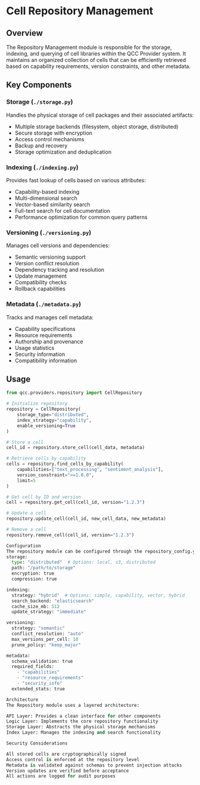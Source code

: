 # Cell Repository Management

## Overview

The Repository Management module is responsible for the storage, indexing, and querying of cell libraries within the QCC Provider system. It maintains an organized collection of cells that can be efficiently retrieved based on capability requirements, version constraints, and other metadata.

## Key Components

### Storage (`./storage.py`)

Handles the physical storage of cell packages and their associated artifacts:
- Multiple storage backends (filesystem, object storage, distributed)
- Secure storage with encryption
- Access control mechanisms
- Backup and recovery
- Storage optimization and deduplication

### Indexing (`./indexing.py`)

Provides fast lookup of cells based on various attributes:
- Capability-based indexing
- Multi-dimensional search
- Vector-based similarity search
- Full-text search for cell documentation
- Performance optimization for common query patterns

### Versioning (`./versioning.py`)

Manages cell versions and dependencies:
- Semantic versioning support
- Version conflict resolution
- Dependency tracking and resolution
- Update management
- Compatibility checks
- Rollback capabilities

### Metadata (`./metadata.py`)

Tracks and manages cell metadata:
- Capability specifications
- Resource requirements
- Authorship and provenance
- Usage statistics
- Security information
- Compatibility information

## Usage

```python
from qcc.providers.repository import CellRepository

# Initialize repository
repository = CellRepository(
    storage_type="distributed",
    index_strategy="capability",
    enable_versioning=True
)

# Store a cell
cell_id = repository.store_cell(cell_data, metadata)

# Retrieve cells by capability
cells = repository.find_cells_by_capability(
    capabilities=["text_processing", "sentiment_analysis"],
    version_constraint=">=1.0.0",
    limit=5
)

# Get cell by ID and version
cell = repository.get_cell(cell_id, version="1.2.3")

# Update a cell
repository.update_cell(cell_id, new_cell_data, new_metadata)

# Remove a cell
repository.remove_cell(cell_id, version="1.2.3")

Configuration
The repository module can be configured through the repository_config.yaml file:
storage:
  type: "distributed"  # Options: local, s3, distributed
  path: "/path/to/storage"
  encryption: true
  compression: true

indexing:
  strategy: "hybrid"  # Options: simple, capability, vector, hybrid
  search_backend: "elasticsearch"
  cache_size_mb: 512
  update_strategy: "immediate"

versioning:
  strategy: "semantic"
  conflict_resolution: "auto"
  max_versions_per_cell: 10
  prune_policy: "keep_major"

metadata:
  schema_validation: true
  required_fields:
    - "capabilities"
    - "resource_requirements"
    - "security_info"
  extended_stats: true

Architecture
The Repository module uses a layered architecture:

API Layer: Provides a clean interface for other components
Logic Layer: Implements the core repository functionality
Storage Layer: Abstracts the physical storage mechanisms
Index Layer: Manages the indexing and search functionality

Security Considerations

All stored cells are cryptographically signed
Access control is enforced at the repository level
Metadata is validated against schemas to prevent injection attacks
Version updates are verified before acceptance
All actions are logged for audit purposes
